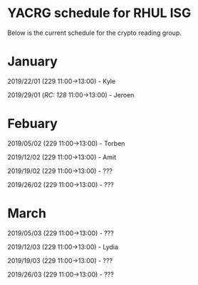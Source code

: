 YACRG schedule for RHUL ISG
===========================
Below is the current schedule for the crypto reading group.

January
=======

2019/22/01 (229 11:00->13:00) - Kyle

2019/29/01 (*RC: 128* 11:00->13:00) - Jeroen

Febuary
=======

2019/05/02 (229 11:00->13:00) - Torben

2019/12/02 (229 11:00->13:00) - Amit

2019/19/02 (229 11:00->13:00) - ???

2019/26/02 (229 11:00->13:00) - ???

March
=======

2019/05/03 (229 11:00->13:00) - ???

2019/12/03 (229 11:00->13:00) - Lydia

2019/19/03 (229 11:00->13:00) - ???

2019/26/03 (229 11:00->13:00) - ???

